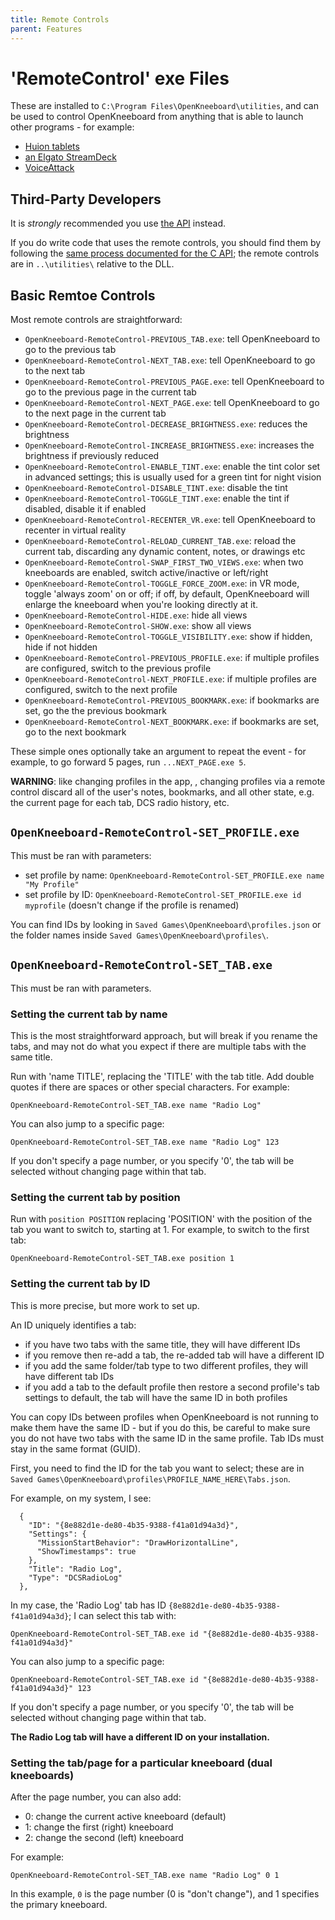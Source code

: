 ```yaml
---
title: Remote Controls
parent: Features
---
```


# 'RemoteControl' exe Files

These are installed to `C:\Program Files\OpenKneeboard\utilities`, and can be used to control OpenKneeboard from anything that is able to launch other programs - for example:

- [Huion tablets](../how-to/huion.md)
- [an Elgato StreamDeck](./streamdeck.md)
- [VoiceAttack](./voice-attack.md)

## Third-Party Developers

It is *strongly* recommended you use [the API](../api/index.md) instead.

If you do write code that uses the remote controls, you should find them by following the [same process documented for the C API](../api/c.md#locating-the-dll); the remote controls are in `..\utilities\` relative to the DLL.

## Basic Remtoe Controls

Most remote controls are straightforward:

- `OpenKneeboard-RemoteControl-PREVIOUS_TAB.exe`: tell OpenKneeboard to go to the previous tab
- `OpenKneeboard-RemoteControl-NEXT_TAB.exe`: tell OpenKneeboard to go to the next tab
- `OpenKneeboard-RemoteControl-PREVIOUS_PAGE.exe`: tell OpenKneeboard to go to the previous page in the current tab
- `OpenKneeboard-RemoteControl-NEXT_PAGE.exe`: tell OpenKneeboard to go to the next page in the current tab
- `OpenKneeboard-RemoteControl-DECREASE_BRIGHTNESS.exe`: reduces the brightness
- `OpenKneeboard-RemoteControl-INCREASE_BRIGHTNESS.exe`: increases the brightness if previously reduced
- `OpenKneeboard-RemoteControl-ENABLE_TINT.exe`: enable the tint color set in advanced settings; this is usually used for a green tint for night vision
- `OpenKneeboard-RemoteControl-DISABLE_TINT.exe`: disable the tint
- `OpenKneeboard-RemoteControl-TOGGLE_TINT.exe`: enable the tint if disabled, disable it if enabled
- `OpenKneeboard-RemoteControl-RECENTER_VR.exe`: tell OpenKneeboard to recenter in virtual reality
- `OpenKneeboard-RemoteControl-RELOAD_CURRENT_TAB.exe`: reload the current tab, discarding any dynamic content, notes, or drawings etc
- `OpenKneeboard-RemoteControl-SWAP_FIRST_TWO_VIEWS.exe`: when two kneeboards are enabled, switch active/inactive or left/right
- `OpenKneeboard-RemoteControl-TOGGLE_FORCE_ZOOM.exe`: in VR mode, toggle 'always zoom' on or off; if off, by default, OpenKneeboard will enlarge the kneeboard when you're looking directly at it.
- `OpenKneeboard-RemoteControl-HIDE.exe`: hide all views
- `OpenKneeboard-RemoteControl-SHOW.exe`: show all views
- `OpenKneeboard-RemoteControl-TOGGLE_VISIBILITY.exe`: show if hidden, hide if not hidden
- `OpenKneeboard-RemoteControl-PREVIOUS_PROFILE.exe`: if multiple profiles are configured, switch to the previous profile
- `OpenKneeboard-RemoteControl-NEXT_PROFILE.exe`: if multiple profiles are configured, switch to the next profile
- `OpenKneeboard-RemoteControl-PREVIOUS_BOOKMARK.exe`: if bookmarks are set, go the the previous bookmark
- `OpenKneeboard-RemoteControl-NEXT_BOOKMARK.exe`: if bookmarks are set, go to the next bookmark

These simple ones optionally take an argument to repeat the event - for example, to go forward 5 pages, run `...NEXT_PAGE.exe 5`.

**WARNING**: like changing profiles in the app, , changing profiles via a remote control discard all of the user's notes, bookmarks, and all other state, e.g. the current page for each tab, DCS radio history, etc.

## `OpenKneeboard-RemoteControl-SET_PROFILE.exe`

This must be ran with parameters:

- set profile by name: `OpenKneeboard-RemoteControl-SET_PROFILE.exe name "My Profile"`
- set profile by ID: `OpenKneeboard-RemoteControl-SET_PROFILE.exe id myprofile` (doesn't change if the profile is renamed)

You can find IDs by looking in `Saved Games\OpenKneeboard\profiles.json` or the folder names inside `Saved Games\OpenKneeboard\profiles\`.

## `OpenKneeboard-RemoteControl-SET_TAB.exe`

This must be ran with parameters.

### Setting the current tab by name

This is the most straightforward approach, but will break if you rename the tabs, and may not do what you expect if there are multiple tabs with the same title.

Run with 'name TITLE', replacing the 'TITLE' with the tab title. Add double quotes if there are spaces or other special characters. For example:

    OpenKneeboard-RemoteControl-SET_TAB.exe name "Radio Log"

You can also jump to a specific page:

    OpenKneeboard-RemoteControl-SET_TAB.exe name "Radio Log" 123

If you don't specify a page number, or you specify '0', the tab will be selected without changing page within that tab.

### Setting the current tab by position

Run with `position POSITION` replacing 'POSITION' with the position of the tab you want to switch to, starting at 1. For example, to switch to the first tab:

    OpenKneeboard-RemoteControl-SET_TAB.exe position 1

### Setting the current tab by ID

This is more precise, but more work to set up.

An ID uniquely identifies a tab:
- if you have two tabs with the same title, they will have different IDs
- if you remove then re-add a tab, the re-added tab will have a different ID
- if you add the same folder/tab type to two different profiles, they will have different tab IDs
- if you add a tab to the default profile then restore a second profile's tab settings to default, the tab will have the same ID in both profiles

You can copy IDs between profiles when OpenKneeboard is not running to make them have the same ID - but if you do this, be careful to make sure you do not have two tabs with the same ID in the same profile. Tab IDs must stay in the same format (GUID).

First, you need to find the ID for the tab you want to select; these are in `Saved Games\OpenKneeboard\profiles\PROFILE_NAME_HERE\Tabs.json`.

For example, on my system, I see:

```
  {
    "ID": "{8e882d1e-de80-4b35-9388-f41a01d94a3d}",
    "Settings": {
      "MissionStartBehavior": "DrawHorizontalLine",
      "ShowTimestamps": true
    },
    "Title": "Radio Log",
    "Type": "DCSRadioLog"
  },
```

In my case, the 'Radio Log' tab has ID `{8e882d1e-de80-4b35-9388-f41a01d94a3d}`; I can select this tab with:

    OpenKneeboard-RemoteControl-SET_TAB.exe id "{8e882d1e-de80-4b35-9388-f41a01d94a3d}"

You can also jump to a specific page:

    OpenKneeboard-RemoteControl-SET_TAB.exe id "{8e882d1e-de80-4b35-9388-f41a01d94a3d}" 123

If you don't specify a page number, or you specify '0', the tab will be selected without changing page within that tab.

**The Radio Log tab will have a different ID on your installation.**

### Setting the tab/page for a particular kneeboard (dual kneeboards)

After the page number, you can also add:

- 0: change the current active kneeboard (default)
- 1: change the first (right) kneeboard
- 2: change the second (left) kneeboard

For example:

    OpenKneeboard-RemoteControl-SET_TAB.exe name "Radio Log" 0 1

In this example, `0` is the page number (0 is "don't change"), and 1 specifies the primary kneeboard.